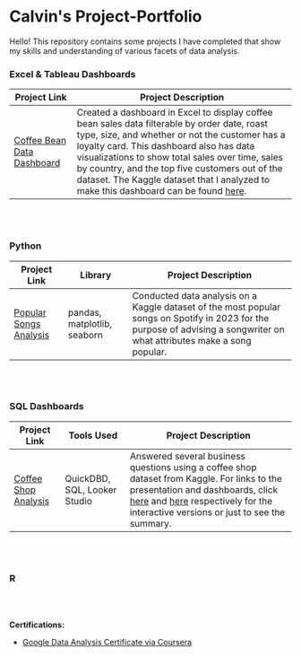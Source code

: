 # Calvin's Project-Portfolio
Hello! This repository contains some projects I have completed that show my skills and understanding of various facets of data analysis.

### Excel & Tableau Dashboards
Project Link | Project Description
---|---
[Coffee Bean Data Dashboard](https://github.com/calvinwgerard/Coffee-Bean-Dashboard) | Created a dashboard in Excel to display coffee bean sales data filterable by order date, roast type, size, and whether or not the customer has a loyalty card. This dashboard also has data visualizations to show total sales over time, sales by country, and the top five customers out of the dataset. The Kaggle dataset that I analyzed to make this dashboard can be found [here](https://www.kaggle.com/datasets/saadharoon27/coffee-bean-sales-raw-dataset).
<br>
<br>

### Python

Project Link | Library | Project Description
---|---|---
[Popular Songs Analysis](https://github.com/calvinwgerard/Popular-Songs-Analysis) | pandas, matplotlib, seaborn | Conducted data analysis on a Kaggle dataset of the most popular songs on Spotify in 2023 for the purpose of advising a songwriter on what attributes make a song popular.
<br>
<br>

### SQL  Dashboards

Project Link | Tools Used | Project Description
---|---|---
[Coffee Shop Analysis](https://github.com/calvinwgerard/Coffee-Shop-Analysis) | QuickDBD, SQL, Looker Studio | Answered several business questions using a coffee shop dataset from Kaggle. For links to the presentation and dashboards, click [here](https://docs.google.com/presentation/d/1reR3HmUVlRfNRcHJKarWXqfPLTm69qRAaVtklYAmRmY/edit?usp=sharing) and [here](https://lookerstudio.google.com/reporting/6133d989-7d50-4ff9-a77a-b2a967dc77e2) respectively for the interactive versions or just to see the summary.
<br>
<br>

### R

<br>
<br>


**Certifications:**
- [Google Data Analysis Certificate via Coursera](https://coursera.org/share/0ff3ca55a21be7c2a8ed4279318ae093)
